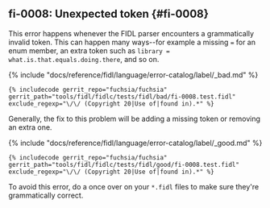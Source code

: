 ## fi-0008: Unexpected token {#fi-0008}

This error happens whenever the FIDL parser encounters a grammatically invalid
token. This can happen many ways--for example a missing `=` for an enum member,
an extra token such as `library = what.is.that.equals.doing.there`, and so on.

{% include "docs/reference/fidl/language/error-catalog/label/_bad.md" %}

```fidl
{% includecode gerrit_repo="fuchsia/fuchsia" gerrit_path="tools/fidl/fidlc/tests/fidl/bad/fi-0008.test.fidl" exclude_regexp="\/\/ (Copyright 20|Use of|found in).*" %}
```

Generally, the fix to this problem will be adding a missing token or removing an
extra one.

{% include "docs/reference/fidl/language/error-catalog/label/_good.md" %}

```fidl
{% includecode gerrit_repo="fuchsia/fuchsia" gerrit_path="tools/fidl/fidlc/tests/fidl/good/fi-0008.test.fidl" exclude_regexp="\/\/ (Copyright 20|Use of|found in).*" %}
```

To avoid this error, do a once over on your `*.fidl` files to make sure they're
grammatically correct.
